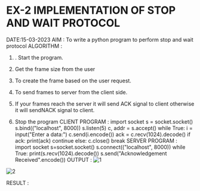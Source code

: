 # EX-2 IMPLEMENTATION OF STOP AND WAIT PROTOCOL

DATE:15-03-2023
AIM :
To write a python program to perform stop and wait protocol
ALGORITHM :
1. . Start the program.
2. Get the frame size from the user
3. To create the frame based on the user request.
4. To send frames to server from the client side.
5. If your frames reach the server it will send ACK signal to client
otherwise it will sendNACK signal to client.

6. Stop the program
CLIENT PROGRAM :
import socket
s = socket.socket()
s.bind(("localhost", 8000))
s.listen(5)
c, addr = s.accept()
while True:
    i = input("Enter a data:")
    c.send(i.encode())
    ack = c.recv(1024).decode()
    if ack:
        print(ack)
        continue
    else:
        c.close()
        break
SERVER PROGRAM :
import socket
s=socket.socket()
s.connect(("localhost", 8000))
while True:
    print(s.recv(1024).decode()) 
    s.send("Acknowledgement Received".encode())
OUTPUT :
![1](https://github.com/vasanth0908/EX-2/assets/122000018/67fa77d8-d185-48d3-86fc-3d74660969e3)

![2](https://github.com/vasanth0908/EX-2/assets/122000018/7f7876af-8c3d-44c0-9573-a15de2cc017f)




RESULT :



